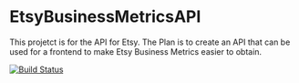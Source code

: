 # EtsyBusinessMetricsAPI
This projetct is for the API for Etsy. The Plan is to create an API that can be used for a frontend to make Etsy Business Metrics easier to obtain.

[![Build Status](http://192.168.86.203:8080/job/EtsyBusinessMetricsAPI/job/master/badge/icon)](http://192.168.86.203:8080/job/EtsyBusinessMetricsAPI/job/master/)
